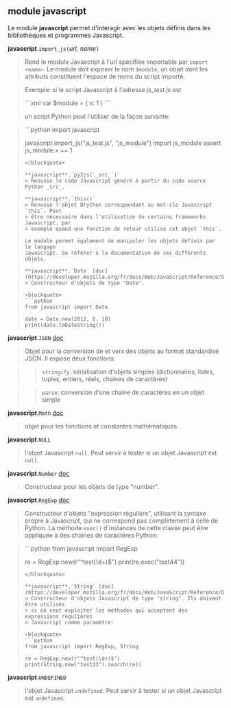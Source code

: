 module **javascript**
---------------------

Le module **javascript** permet d'interagir avec les objets définis dans les
bibliothèques et programmes Javascript.

**javascript**.`import_js(`_url, name_`)`
> Rend le module Javascript à l'_url_ spécifiée importable par `import <name>`.
> Le module doit exposer le nom `$module`, un objet dont les attributs constituent
> l'espace de noms du script importé.

> Exemple: si le script Javascript à l'adresse _js_test.js_ est

<blockquote>
```xml
var $module = {
    x: 1
}
```
</blockquote>

> un script Python peut l'utiliser de la façon suivante:

<blockquote>
```python
import javascript

javascript.import_js("js_test.js", "js_module")
import js_module
assert js_module.x == 1
```
</blockquote>

**javascript**.`py2js(`_src_`)`
> Renvoie le code Javascript généré à partir du code source Python _src_.

**javascript**.`this()`
> Renvoie l'objet Brython correspondant au mot-cle Javascript `this`. Peut
> être nécessaire dans l'utilisation de certains frameworks Javascript, par
> exemple quand une fonction de retour utilise cet objet `this`.

Le module permet également de manipuler les objets définis par le langage
Javascript. Se référer à la documentation de ces différents objets.

**javascript**.`Date` [doc](https://developer.mozilla.org/fr/docs/Web/JavaScript/Reference/Objets_globaux/Date)
> Constructeur d'objets de type "Date".

<blockquote>
```python
from javascript import Date

date = Date.new(2012, 6, 10)
print(date.toDateString())
```
</blockquote>

**javascript**.`JSON` [doc](https://developer.mozilla.org/fr/docs/Web/JavaScript/Reference/Objets_globaux/JSON)
> Objet pour la conversion de et vers des objets au format standardisé JSON.
> Il expose deux fonctions:

>> `stringify`: sérialisation d'objets simples (dictionnaires, listes, tuples,
>> entiers, réels, chaines de caractères)

>> `parse`: conversion d'une chaine de caractères en un objet simple

**javascript**.`Math` [doc](https://developer.mozilla.org/fr/docs/Web/JavaScript/Reference/Objets_globaux/Math)
> objet pour les fonctions et constantes mathématiques.

**javascript**.`NULL`
> l'objet Javascript `null`. Peut servir à tester si un objet Javascript est
> `null`.

**javascript**.`Number` [doc](https://developer.mozilla.org/fr/docs/Web/JavaScript/Reference/Objets_globaux/Number)
> Constructeur pour les objets de type "number".

**javascript**.`RegExp` [doc](https://developer.mozilla.org/fr/docs/Web/JavaScript/Reference/Objets_globaux/RegExp)
> Constructeur d'objets "expression régulière", utilisant la syntaxe propre à
> Javascript, qui ne correspond pas complètement à celle de Python.
> La méthode `exec()` d'instances de cette classe peut être appliquée à des
> chaines de caractères Python:
<blockquote>
```python
from javascript import RegExp

re = RegExp.new(r"^test(\d+)$")
print(re.exec("test44"))
```
</blockquote>

**javascript**.`String` [doc](https://developer.mozilla.org/fr/docs/Web/JavaScript/Reference/Objets_globaux/String)
> Constructeur d'objets Javascript de type "string". Ils doivent être utilisés
> si on veut exploiter les méthodes qui acceptent des expressions régulières
> Javascript comme paramètre:

<blockquote>
```python
from javascript import RegExp, String

re = RegExp.new(r"^test(\d+)$")
print(String.new("test33").search(re))
```
</blockquote>

**javascript**.`UNDEFINED`
> l'objet Javascript `undefined`. Peut servir à tester si un objet Javascript
> est `undefined`.

